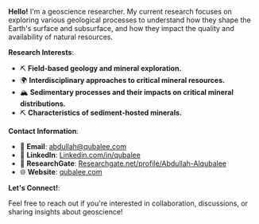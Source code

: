 **Hello!**
I'm a geoscience researcher. My current research focuses on exploring various geological processes to understand how they shape the Earth's surface and subsurface, and how they impact the quality and availability of natural resources.

**Research Interests**:

- ⛏️ **Field-based geology and mineral exploration.**
- 🌍 **Interdisciplinary approaches to critical mineral resources.**
- 🏔️ **Sedimentary processes and their impacts on critical mineral distributions.**
- ⛏️ **Characteristics of sediment-hosted minerals.**

**Contact Information**:

- 📧 **Email**: [abdullah@qubalee.com](mailto:abdullah@qubalee.com)
- 🔗 **LinkedIn**: [Linkedin.com/in/qubalee](https://www.linkedin.com/in/qubalee/)
- 📄 **ResearchGate**: [Researchgate.net/profile/Abdullah-Alqubalee](https://www.researchgate.net/profile/Abdullah-Alqubalee)
- 🌐 **Website**: [qubalee.com](http://qubalee.com)

**Let's Connect!**:

Feel free to reach out if you're interested in collaboration, discussions, or sharing insights about geoscience!
